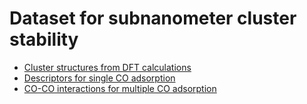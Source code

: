 # Dataset for subnanometer cluster stability
- [Cluster structures from DFT calculations](/dataset/DFT_structures)
- [Descriptors for single CO adsorption](/dataset/descriptors)
- [CO-CO interactions for multiple CO adsorption](/dataset/interactions)
